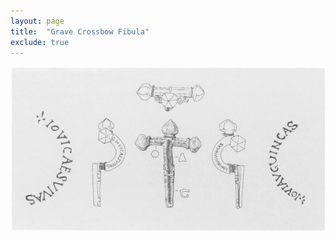 ```yaml
---
layout: page
title:  "Grave Crossbow Fibula"
exclude: true
---
```

<img src="photos/grave-crossbow.JPG" alt="photo" width= "550px"/>
